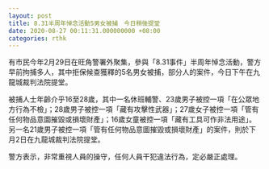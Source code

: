 ```yaml
---
layout: post
title: 8.31半周年悼念活動5男女被捕　今日稍後提堂
date: 2020-08-27 00:11:31.000000000 +08:00
categories: rthk
---
```


有市民今年2月29日在旺角警署外聚集，參與「8.31事件」半周年悼念活動，警方早前拘捕多人，其中拒保候查獲釋的5名男女被捕，部分人的案件，今日下午在九龍城裁判法院提堂。

被捕人士年齡介乎16至28歲，其中一名休班輔警、23歲男子被控一項「在公眾地方行為不檢」；28歲男子被控一項「藏有攻擊性武器」；27歲女子被控一項「管有任何物品意圖摧毀或損壞財產」；16歲女童被控一項「藏有工具可作非法用途」。另一名21歲男子被控一項「管有任何物品意圖摧毀或損壞財產」的案件，則於下月2日在九龍城裁判法院提堂。

警方表示，非常重視人員的操守，任何人員干犯違法行為，定必嚴正處理。
